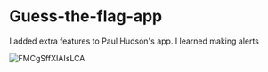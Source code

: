 # Guess-the-flag-app
I added extra features to Paul Hudson's app. 
I learned making alerts

![FMCgSffXIAIsLCA](https://user-images.githubusercontent.com/96432023/160383673-eea7688d-a1f2-480f-bfdd-6139963c4936.jpeg)
